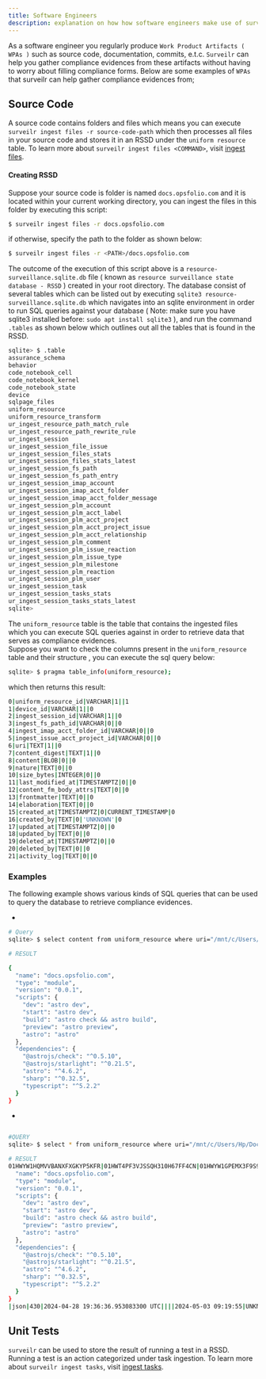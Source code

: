 ```yaml
---
title: Software Engineers
description: explanation on how how software engineers make use of surveilr.
---
```


As a software engineer you regularly produce `Work Product Artifacts ( WPAs )` such as source code, documentation, commits, e.t.c. `Surveilr` can help you gather compliance evidences from these artifacts without having to worry about filling compliance forms. Below are some examples of `WPAs` that surveilr can help gather compliance evidences from;

## Source Code

A source code contains folders and files which means you can execute `surveilr ingest files -r source-code-path` which then processes all files in your source code and stores it in an RSSD under the `uniform resource` table. To learn more about `surveilr ingest files <COMMAND>`, visit [ingest files](/surveilr/reference/ingest/files#ingest-files).

#### Creating RSSD

Suppose your source code is folder is named `docs.opsfolio.com` and it is located within your current working directory, you can ingest the files in this folder by executing this script:

```bash
$ surveilr ingest files -r docs.opsfolio.com
```

if otherwise, specify the path to the folder as shown below:

```bash
$ surveilr ingest files -r <PATH>/docs.opsfolio.com
```

The outcome of the execution of this script above is a `resource-surveillance.sqlite.db` file ( known as `resource surveillance state database - RSSD` ) created in your root directory. The database consist of several tables which can be listed out by executing `sqlite3 resource-surveillance.sqlite.db` which navigates into an sqlite environment in order to run SQL queries against your database ( Note: make sure you have sqlite3 installed before: `sudo apt install sqlite3` ), and run the command `.tables` as shown below which outlines out all the tables that is found in the RSSD.

```bash
sqlite> $ .table
assurance_schema
behavior
code_notebook_cell
code_notebook_kernel
code_notebook_state
device
sqlpage_files
uniform_resource
uniform_resource_transform
ur_ingest_resource_path_match_rule
ur_ingest_resource_path_rewrite_rule
ur_ingest_session
ur_ingest_session_file_issue
ur_ingest_session_files_stats
ur_ingest_session_files_stats_latest
ur_ingest_session_fs_path
ur_ingest_session_fs_path_entry
ur_ingest_session_imap_account
ur_ingest_session_imap_acct_folder
ur_ingest_session_imap_acct_folder_message
ur_ingest_session_plm_account
ur_ingest_session_plm_acct_label
ur_ingest_session_plm_acct_project
ur_ingest_session_plm_acct_project_issue
ur_ingest_session_plm_acct_relationship
ur_ingest_session_plm_comment
ur_ingest_session_plm_issue_reaction
ur_ingest_session_plm_issue_type
ur_ingest_session_plm_milestone
ur_ingest_session_plm_reaction
ur_ingest_session_plm_user
ur_ingest_session_task
ur_ingest_session_tasks_stats
ur_ingest_session_tasks_stats_latest
sqlite>
```

The `uniform_resource` table is the table that contains the ingested files which you can execute SQL queries against in order to retrieve data that serves as compliance evidences.  
Suppose you want to check the columns present in the `uniform_resource` table and their structure , you can execute the sql query below:

```bash
sqlite> $ pragma table_info(uniform_resource);
```

which then returns this result:

```bash
0|uniform_resource_id|VARCHAR|1||1
1|device_id|VARCHAR|1||0
2|ingest_session_id|VARCHAR|1||0
3|ingest_fs_path_id|VARCHAR|0||0
4|ingest_imap_acct_folder_id|VARCHAR|0||0
5|ingest_issue_acct_project_id|VARCHAR|0||0
6|uri|TEXT|1||0
7|content_digest|TEXT|1||0
8|content|BLOB|0||0
9|nature|TEXT|0||0
10|size_bytes|INTEGER|0||0
11|last_modified_at|TIMESTAMPTZ|0||0
12|content_fm_body_attrs|TEXT|0||0
13|frontmatter|TEXT|0||0
14|elaboration|TEXT|0||0
15|created_at|TIMESTAMPTZ|0|CURRENT_TIMESTAMP|0
16|created_by|TEXT|0|'UNKNOWN'|0
17|updated_at|TIMESTAMPTZ|0||0
18|updated_by|TEXT|0||0
19|deleted_at|TIMESTAMPTZ|0||0
20|deleted_by|TEXT|0||0
21|activity_log|TEXT|0||0
```

### Examples

The following example shows various kinds of SQL queries that can be used to query the database to retrieve compliance evidences.

-

```bash
# Query
sqlite> $ select content from uniform_resource where uri="/mnt/c/Users/Hp/Documents/VisualStudioCode/projects/YEAR_2024/OPSFOLIO/docs.opsfolio.com/package.json";

# RESULT

{
  "name": "docs.opsfolio.com",
  "type": "module",
  "version": "0.0.1",
  "scripts": {
    "dev": "astro dev",
    "start": "astro dev",
    "build": "astro check && astro build",
    "preview": "astro preview",
    "astro": "astro"
  },
  "dependencies": {
    "@astrojs/check": "^0.5.10",
    "@astrojs/starlight": "^0.21.5",
    "astro": "^4.6.2",
    "sharp": "^0.32.5",
    "typescript": "^5.2.2"
  }
}

```

-

```bash

#QUERY
sqlite> $ select * from uniform_resource where uri="/mnt/c/Users/Hp/Documents/VisualStudioCode/projects/YEAR_2024/OPSFOLIO/docs.opsfolio.com/package.json";

# RESULT
01HWYW1HQMVVBANXFXGKYP5KFR|01HWT4PF3VJSSQH310H67FF4CN|01HWYW1GPEMX3F9S98YB6K9MT6|01HWYW1GQ7T37W9GH5Y84VRAVS|||/mnt/c/Users/Hp/Documents/VisualStudioCode/projects/YEAR_2024/OPSFOLIO/docs.opsfolio.com/package.json|2c6e3ce62332e5e193107273028d4c4770aacc03|{
  "name": "docs.opsfolio.com",
  "type": "module",
  "version": "0.0.1",
  "scripts": {
    "dev": "astro dev",
    "start": "astro dev",
    "build": "astro check && astro build",
    "preview": "astro preview",
    "astro": "astro"
  },
  "dependencies": {
    "@astrojs/check": "^0.5.10",
    "@astrojs/starlight": "^0.21.5",
    "astro": "^4.6.2",
    "sharp": "^0.32.5",
    "typescript": "^5.2.2"
  }
}
|json|430|2024-04-28 19:36:36.953083300 UTC||||2024-05-03 09:19:55|UNKNOWN|||||


```

## Unit Tests

`surveilr` can be used to store the result of running a test in a RSSD. Running a test is an action categorized under task ingestion. To learn more about `surveilr ingest tasks`, visit [ingest tasks](/surveilr/reference/ingest/tasks#task-ingestion).
